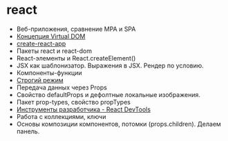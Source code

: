 # react

- Веб-приложения, сравнение MPA и SPA
- [Концепция Virtual DOM](https://illustrated.dev/react-vdom)
- [create-react-app](https://create-react-app.dev/)
- Пакеты react и react-dom
- React-элементы и React.createElement()
- JSX как шаблонизатор. Выражения в JSX. Рендер по условию.
- Компоненты-функции
- [Строгий режим](https://ru.reactjs.org/docs/strict-mode.html)
- Передача данных через Props
- Свойство defaultProps и дефолтные локальные изображения.
-  Пакет prop-types, свойство propTypes
- [Инструменты разработчика - React DevTools](http://fecore.net.ua/books/rq7s2k-react/lesson-01/#react-devtools)
-  Работа с коллекциями, ключи
-  Основы композиции компонентов, потомки (props.children). Делаем панель.
